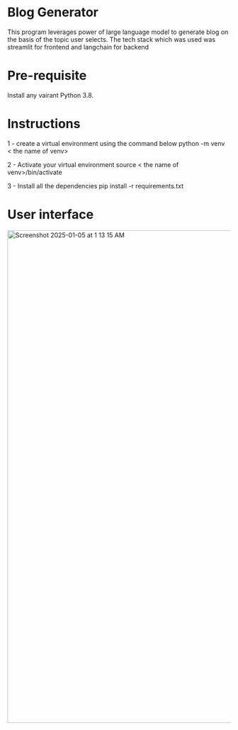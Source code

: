 # Blog Generator
This program leverages power of large language model to generate blog on the basis of the topic user selects.
The tech stack which was used was streamlit for frontend and langchain for backend

# Pre-requisite
Install any vairant Python 3.8.

# Instructions
1 - create a virtual environment using the command below
python -m venv < the name of venv> 

2 - Activate your virtual environment
source < the name of venv>/bin/activate

3 - Install all the dependencies
pip install -r requirements.txt

# User interface

<img width="1113" alt="Screenshot 2025-01-05 at 1 13 15 AM" src="https://github.com/user-attachments/assets/b3aa4269-5572-4cb8-8262-f6b3e28c9eec" />
